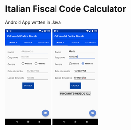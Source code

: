 # Italian Fiscal Code Calculator
Android App written in Java

<img src="app/src/main/assets/samples/Screenshot_1592079047.png" width="30%"/> <img src="app/src/main/assets/samples/Screenshot_1592079170.png" width="30%"/>
